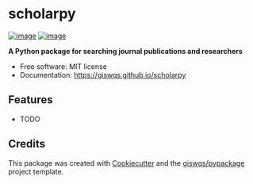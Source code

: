 # scholarpy

[![image](https://img.shields.io/pypi/v/scholarpy.svg)](https://pypi.python.org/pypi/scholarpy)
[![image](https://img.shields.io/conda/vn/conda-forge/scholarpy.svg)](https://anaconda.org/conda-forge/scholarpy)

**A Python package for searching journal publications and researchers**

-   Free software: MIT license
-   Documentation: https://giswqs.github.io/scholarpy

## Features

-   TODO

## Credits

This package was created with [Cookiecutter](https://github.com/cookiecutter/cookiecutter) and the [giswqs/pypackage](https://github.com/giswqs/pypackage) project template.
